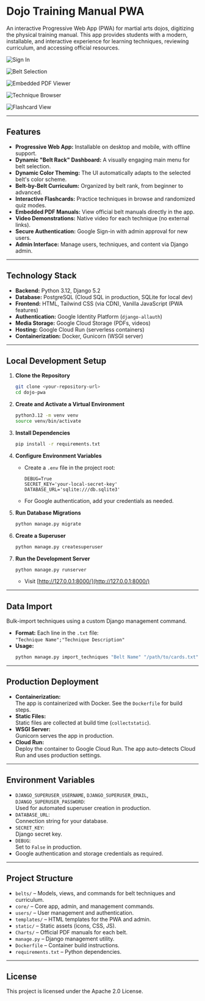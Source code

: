 # Dojo Training Manual PWA

An interactive Progressive Web App (PWA) for martial arts dojos, digitizing the physical training manual. This app provides students with a modern, installable, and interactive experience for learning techniques, reviewing curriculum, and accessing official resources.

![Sign In](https://media.licdn.com/dms/image/v2/D562DAQG3YbCTcWs0sQ/profile-treasury-image-shrink_800_800/B56ZfHF9YCGQAY-/0/1751391937854?e=1752872400&v=beta&t=o_TlJj9K2CyCvAL5WasAf63jxRoph6AtFeEQfnppG7Q)

![Belt Selection](https://media.licdn.com/dms/image/v2/D562DAQFxh6r1g9GA-w/profile-treasury-image-shrink_800_800/B56ZfHGHHdH8Ac-/0/1751391982382?e=1752872400&v=beta&t=TtEyJQvEGyCZYE2fabt1PvQ6xFPgPz4YRpIZSI5xWoQ)

![Embedded PDF Viewer](https://media.licdn.com/dms/image/v2/D562DAQEUk6B4hARxPA/profile-treasury-image-shrink_800_800/B56ZfHGPTpGoAc-/0/1751392034079?e=1752872400&v=beta&t=h8qJJiIdNyKgYfZ8lnIkg19Mq3k6NUBMBpcabTBd7rs)

![Technique Browser](https://media.licdn.com/dms/image/v2/D562DAQE8QnOp6_MLcg/profile-treasury-image-shrink_800_800/B56ZfHGdCKGQAc-/0/1751392080342?e=1752872400&v=beta&t=HqObEMdq74L1Go8oM7qSuTs5LIMWyuZOPVFQJTXMIjQ)

![Flashcard View](https://media.licdn.com/dms/image/v2/D562DAQGZ1eZT85OoaA/profile-treasury-image-shrink_800_800/B56ZfHGw8LGoBo-/0/1751392140743?e=1752872400&v=beta&t=aUEXFVBNeXd4UioIjSW11a8D2ywj0NyCQvEm4SkvfgM)


---

## Features

- **Progressive Web App:** Installable on desktop and mobile, with offline support.
- **Dynamic "Belt Rack" Dashboard:** A visually engaging main menu for belt selection.
- **Dynamic Color Theming:** The UI automatically adapts to the selected belt's color scheme.
- **Belt-by-Belt Curriculum:** Organized by belt rank, from beginner to advanced.
- **Interactive Flashcards:** Practice techniques in browse and randomized quiz modes.
- **Embedded PDF Manuals:** View official belt manuals directly in the app.
- **Video Demonstrations:** Native video for each technique (no external links).
- **Secure Authentication:** Google Sign-in with admin approval for new users.
- **Admin Interface:** Manage users, techniques, and content via Django admin.

---

## Technology Stack

- **Backend:** Python 3.12, Django 5.2
- **Database:** PostgreSQL (Cloud SQL in production, SQLite for local dev)
- **Frontend:** HTML, Tailwind CSS (via CDN), Vanilla JavaScript (PWA features)
- **Authentication:** Google Identity Platform (`django-allauth`)
- **Media Storage:** Google Cloud Storage (PDFs, videos)
- **Hosting:** Google Cloud Run (serverless containers)
- **Containerization:** Docker, Gunicorn (WSGI server)

---

## Local Development Setup

1. **Clone the Repository**
    ```bash
    git clone <your-repository-url>
    cd dojo-pwa
    ```

2. **Create and Activate a Virtual Environment**
    ```bash
    python3.12 -m venv venv
    source venv/bin/activate
    ```

3. **Install Dependencies**
    ```bash
    pip install -r requirements.txt
    ```

4. **Configure Environment Variables**
    - Create a `.env` file in the project root:
      ```
      DEBUG=True
      SECRET_KEY='your-local-secret-key'
      DATABASE_URL='sqlite:///db.sqlite3'
      ```
    - For Google authentication, add your credentials as needed.

5. **Run Database Migrations**
    ```bash
    python manage.py migrate
    ```

6. **Create a Superuser**
    ```bash
    python manage.py createsuperuser
    ```

7. **Run the Development Server**
    ```bash
    python manage.py runserver
    ```
    - Visit [http://127.0.0.1:8000/](http://127.0.0.1:8000/)

---

## Data Import

Bulk-import techniques using a custom Django management command.

- **Format:** Each line in the `.txt` file:  
  `"Technique Name";"Technique Description"`
- **Usage:**
    ```bash
    python manage.py import_techniques "Belt Name" "/path/to/cards.txt"
    ```

---

## Production Deployment

- **Containerization:**  
  The app is containerized with Docker. See the `Dockerfile` for build steps.
- **Static Files:**  
  Static files are collected at build time (`collectstatic`).
- **WSGI Server:**  
  Gunicorn serves the app in production.
- **Cloud Run:**  
  Deploy the container to Google Cloud Run. The app auto-detects Cloud Run and uses production settings.

---

## Environment Variables

- `DJANGO_SUPERUSER_USERNAME`, `DJANGO_SUPERUSER_EMAIL`, `DJANGO_SUPERUSER_PASSWORD`:  
  Used for automated superuser creation in production.
- `DATABASE_URL`:  
  Connection string for your database.
- `SECRET_KEY`:  
  Django secret key.
- `DEBUG`:  
  Set to `False` in production.
- Google authentication and storage credentials as required.

---

## Project Structure

- `belts/` – Models, views, and commands for belt techniques and curriculum.
- `core/` – Core app, admin, and management commands.
- `users/` – User management and authentication.
- `templates/` – HTML templates for the PWA and admin.
- `static/` – Static assets (icons, CSS, JS).
- `Charts/` – Official PDF manuals for each belt.
- `manage.py` – Django management utility.
- `Dockerfile` – Container build instructions.
- `requirements.txt` – Python dependencies.

---

## License

This project is licensed under the Apache 2.0 License.

